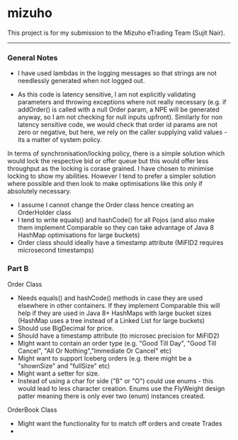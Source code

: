 # mizuho
This project is for my submission to the Mizuho eTrading Team (Sujit Nair).

---
### General Notes

- I have used lambdas in the logging messages so that strings are not needlessly generated when not logged out.

- As this code is latency sensitive, I am not explicitly validating parameters and throwing exceptions where not really necessary 
(e.g. if addOrder() is called with a null Order param, a NPE will be generated anyway, so I am not checking for null inputs upfront).
Similarly for non latency sensitive code, we would check that order id params are not zero or negative, but here, we rely on the caller
supplying valid values - its a matter of system policy.

In terms of synchronisation/locking policy, there is a simple solution which would lock the respective bid or offer queue
but this would offer less throughput as the locking is corase grained. I have chosen to minimise locking to show my abilities.
However I tend to prefer a simpler solution where possible and then look to make optimisations like this only if absolutely necessary.

- I assume I cannot change the Order class hence creating an OrderHolder class
- I tend to write equals() and hashCode() for all Pojos (and also make them 
implement Comparable so they can take advantage of Java 8 HashMap optimisations for large buckets)
- Order class should ideally have a timestamp attribute (MiFID2 requires microsecond timestamps)

### Part B

Order Class
- Needs equals() and hashCode() methods in case they are used elsewhere in other containers. 
If they implement Comparable<Order> this will help if they are used in Java 8+ HashMaps with large
bucket sizes (HashMap uses a tree instead of a Linked List for large buckets)
- Should use BigDecimal for price.
- Should have a timestamp attribute (to microsec precision for MiFID2)
- Might want to contain an order type (e.g. "Good Till Day", "Good Till Cancel", "All Or Nothing","Immediate Or Cancel" etc)
- Might want to support Iceberg orders (e.g. there might be a "shownSize" and "fullSize" etc)
- Might want a setter for size.
- Instead of using a char for side ("B" or "O") could use enums - this would lead to less character creation. Enums use the FlyWeight
design patter meaning there is only ever two (enum) instances created.

OrderBook Class
- Might want the functionality for to match off orders and create Trades
- 

